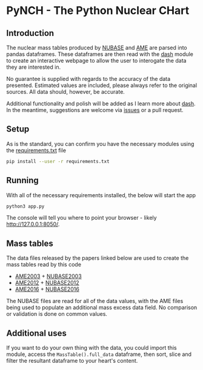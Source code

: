 # PyNCH - The Python Nuclear CHart

## Introduction

The nuclear mass tables produced by [NUBASE](http://amdc.in2p3.fr/web/nubase_en.html) and [AME](https://www-nds.iaea.org/amdc/) are parsed into pandas dataframes.
These dataframes are then read with the [dash](https://plotly.com/dash/) module to create an interactive webpage to allow the user to interogate the data they are interested in.

No guarantee is supplied with regards to the accuracy of the data presented.
Estimated values are included, please always refer to the original sources.
All data should, however, be accurate.

Additional functionality and polish will be added as I learn more about [dash](https://plotly.com/dash/).
In the meantime, suggestions are welcome via [issues](https://github.com/php1ic/pynch/issues) or a pull request.

## Setup

As is the standard, you can confirm you have the necessary modules using the [requirements.txt](./requirements.txt) file
```bash
pip install --user -r requirements.txt
```

## Running

With all of the necessary requirements installed, the below will start the app
```bash
python3 app.py
```
The console will tell you where to point your browser - likely http://127.0.0.1:8050/.

## Mass tables

The data files released by the papers linked below are used to create the mass tables read by this code
- [AME2003](http://www.sciencedirect.com/science/article/pii/S0375947403018086) + [NUBASE2003](http://www.sciencedirect.com/science/article/pii/S0375947403018074)
- [AME2012](http://cpc-hepnp.ihep.ac.cn:8080/Jwk_cpc/EN/abstract/abstract2709.shtml) + [NUBASE2012](http://cpc-hepnp.ihep.ac.cn:8080/Jwk_cpc/EN/abstract/abstract2725.shtml)
- [AME2016](http://cpc-hepnp.ihep.ac.cn:8080/Jwk_cpc/EN/abstract/abstract8344.shtml) + [NUBASE2016](http://cpc-hepnp.ihep.ac.cn:8080/Jwk_cpc/EN/abstract/abstract8343.shtml)

The NUBASE files are read for all of the data values, with the AME files being used to populate an additional mass excess data field.
No comparison or validation is done on common values.

## Additional uses

If you want to do your own thing with the data, you could import this module, access the `MassTable().full_data` dataframe, then sort, slice and filter the resultant dataframe to your heart's content.
